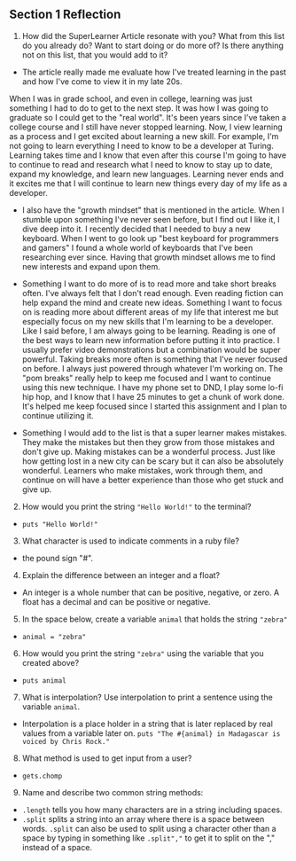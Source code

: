 ## Section 1 Reflection

1. How did the SuperLearner Article resonate with you? What from this list do you already do? Want to start doing or do more of? Is there anything not on this list, that you would add to it?

- The article really made me evaluate how I've treated learning in the past and how I've come to view it in my late 20s.

When I was in grade school, and even in college, learning was just something I had to do to get to the next step. It was how I was going to graduate so I could get to the "real world". It's been years since I've taken a college course and I still have never stopped learning.
Now, I view learning as a process and I get excited about learning a new skill. For example, I'm not going to learn everything I need to know to be a developer at Turing. Learning takes time and I know that even after this course I'm going to have to continue to read and research what I need to know to stay up to date, expand my knowledge, and learn new languages. Learning never ends and it excites me that I will continue to learn new things every day of my life as a developer.
- I also have the "growth mindset" that is mentioned in the article. When I stumble upon something I've never seen before, but I find out I like it, I dive deep into it. I recently decided that I needed to buy a new keyboard. When I went to go look up "best keyboard for programmers and gamers" I found a whole world of keyboards that I've been researching ever since. Having that growth mindset allows me to find new interests and expand upon them.

- Something I want to do more of is to read more and take short breaks often. I've always felt that I don't read enough. Even reading fiction can help expand the mind and create new ideas. Something I want to focus on is reading more about different areas of my life that interest me but especially focus on my new skills that I'm learning to be a developer. Like I said before, I am always going to be learning. Reading is one of the best ways to learn new information before putting it into practice. I usually prefer video demonstrations but a combination would be super powerful.
Taking breaks more often is something that I've never focused on before. I always just powered through whatever I'm working on. The "pom breaks" really help to keep me focused and I want to continue using this new technique. I have my phone set to DND, I play some lo-fi hip hop, and I know that I have 25 minutes to get a chunk of work done. It's helped me keep focused since I started this assignment and I plan to continue utilizing it.

- Something I would add to the list is that a super learner makes mistakes. They make the mistakes but then they grow from those mistakes and don't give up. Making mistakes can be a wonderful process. Just like how getting lost in a new city can be scary but it can also be absolutely wonderful. Learners who make mistakes, work through them, and continue on will have a better experience than those who get stuck and give up.

2. How would you print the string `"Hello World!"` to the terminal?
- `puts "Hello World!"`

3. What character is used to indicate comments in a ruby file?
- the pound sign "#".

4. Explain the difference between an integer and a float?
- An integer is a whole number that can be positive, negative, or zero.
A float has a decimal and can be positive or negative.  

5. In the space below, create a variable `animal` that holds the string `"zebra"`
- `animal = "zebra"`

6. How would you print the string `"zebra"` using the variable that you created above?
- `puts animal`

7. What is interpolation? Use interpolation to print a sentence using the variable `animal`.
- Interpolation is a place holder in a string that is later replaced by real values from a variable later on.
`puts "The #{animal} in Madagascar is voiced by Chris Rock."`

8. What method is used to get input from a user?
- `gets.chomp`

9. Name and describe two common string methods:
- `.length` tells you how many characters are in a string including spaces.
- `.split` splits a string into an array where there is a space between words.
  `.split` can also be used to split using a character other than a space by typing in something like `.split","` to get it to split on the "," instead of a space.
